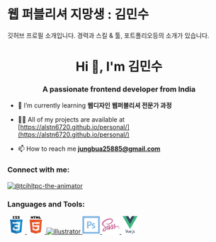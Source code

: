 # 웹 퍼블리셔 지망생 : 김민수
깃허브 프로필 소개입니다.
경력과 스킬 & 툴, 포트폴리오등의 소개가 있습니다.


<h1 align="center">Hi 👋, I'm 김민수</h1>
<h3 align="center">A passionate frontend developer from India</h3>

- 🌱 I’m currently learning **웹디자인 웹퍼블리셔 전문가 과정**

- 👨‍💻 All of my projects are available at [https://alstn6720.github.io/personal/](https://alstn6720.github.io/personal/)

- 📫 How to reach me **jungbua25885@gmail.com**

<h3 align="left">Connect with me:</h3>
<p align="left">
<a href="https://codepen.io/@tcihltpc-the-animator" target="blank"><img align="center" src="https://raw.githubusercontent.com/rahuldkjain/github-profile-readme-generator/master/src/images/icons/Social/codepen.svg" alt="@tcihltpc-the-animator" height="30" width="40" /></a>
</p>

<h3 align="left">Languages and Tools:</h3>
<p align="left"> <a href="https://www.w3schools.com/css/" target="_blank" rel="noreferrer"> <img src="https://raw.githubusercontent.com/devicons/devicon/master/icons/css3/css3-original-wordmark.svg" alt="css3" width="40" height="40"/> </a> <a href="https://www.w3.org/html/" target="_blank" rel="noreferrer"> <img src="https://raw.githubusercontent.com/devicons/devicon/master/icons/html5/html5-original-wordmark.svg" alt="html5" width="40" height="40"/> </a> <a href="https://www.adobe.com/in/products/illustrator.html" target="_blank" rel="noreferrer"> <img src="https://www.vectorlogo.zone/logos/adobe_illustrator/adobe_illustrator-icon.svg" alt="illustrator" width="40" height="40"/> </a> <a href="https://www.photoshop.com/en" target="_blank" rel="noreferrer"> <img src="https://raw.githubusercontent.com/devicons/devicon/master/icons/photoshop/photoshop-line.svg" alt="photoshop" width="40" height="40"/> </a> <a href="https://sass-lang.com" target="_blank" rel="noreferrer"> <img src="https://raw.githubusercontent.com/devicons/devicon/master/icons/sass/sass-original.svg" alt="sass" width="40" height="40"/> </a> <a href="https://vuejs.org/" target="_blank" rel="noreferrer"> <img src="https://raw.githubusercontent.com/devicons/devicon/master/icons/vuejs/vuejs-original-wordmark.svg" alt="vuejs" width="40" height="40"/> </a> </p>

